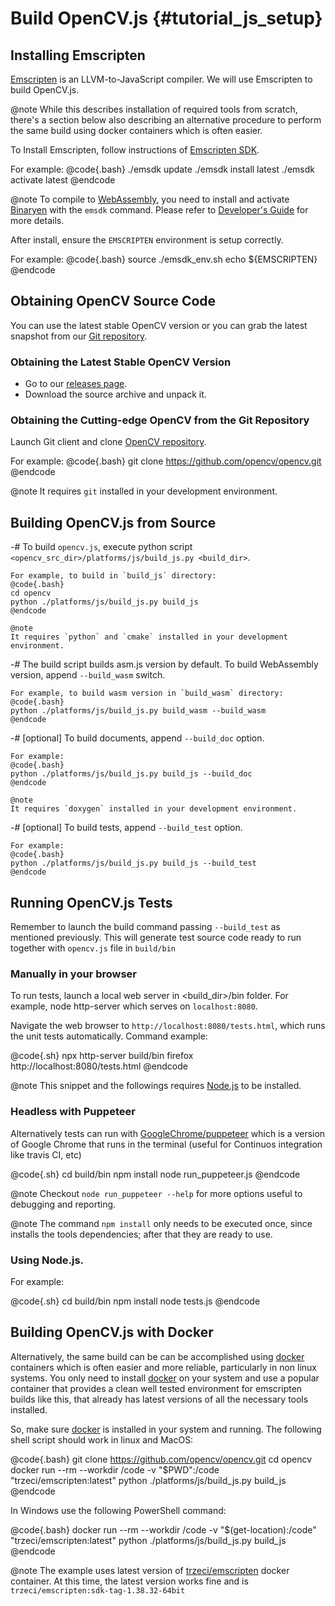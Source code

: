 Build OpenCV.js {#tutorial_js_setup}
===============================


Installing Emscripten
-----------------------------

[Emscripten](https://github.com/kripken/emscripten) is an LLVM-to-JavaScript compiler. We will use Emscripten to build OpenCV.js.

@note
While this describes installation of required tools from scratch, there's a section below also describing an alternative procedure to perform the same build using docker containers which is often easier.

To Install Emscripten, follow instructions of [Emscripten SDK](https://kripken.github.io/emscripten-site/docs/getting_started/downloads.html).

For example:
@code{.bash}
./emsdk update
./emsdk install latest
./emsdk activate latest
@endcode

@note
To compile to [WebAssembly](http://webassembly.org), you need to install and activate [Binaryen](https://github.com/WebAssembly/binaryen) with the `emsdk` command. Please refer to [Developer's Guide](http://webassembly.org/getting-started/developers-guide/) for more details.

After install, ensure the `EMSCRIPTEN` environment is setup correctly.

For example:
@code{.bash}
source ./emsdk_env.sh
echo ${EMSCRIPTEN}
@endcode

Obtaining OpenCV Source Code
--------------------------

You can use the latest stable OpenCV version or you can grab the latest snapshot from our [Git
repository](https://github.com/opencv/opencv.git).

### Obtaining the Latest Stable OpenCV Version

-   Go to our [releases page](http://opencv.org/releases.html).
-   Download the source archive and unpack it.

### Obtaining the Cutting-edge OpenCV from the Git Repository

Launch Git client and clone [OpenCV repository](http://github.com/opencv/opencv).

For example:
@code{.bash}
git clone https://github.com/opencv/opencv.git
@endcode

@note
It requires `git` installed in your development environment.

Building OpenCV.js from Source
---------------------------------------

-#  To build `opencv.js`, execute python script `<opencv_src_dir>/platforms/js/build_js.py <build_dir>`.

    For example, to build in `build_js` directory:
    @code{.bash}
    cd opencv
    python ./platforms/js/build_js.py build_js
    @endcode

    @note
    It requires `python` and `cmake` installed in your development environment.

-#  The build script builds asm.js version by default. To build WebAssembly version, append `--build_wasm` switch.

    For example, to build wasm version in `build_wasm` directory:
    @code{.bash}
    python ./platforms/js/build_js.py build_wasm --build_wasm
    @endcode

-#  [optional] To build documents, append `--build_doc` option.

    For example:
    @code{.bash}
    python ./platforms/js/build_js.py build_js --build_doc
    @endcode

    @note
    It requires `doxygen` installed in your development environment.

-#  [optional] To build tests, append `--build_test` option.

    For example:
    @code{.bash}
    python ./platforms/js/build_js.py build_js --build_test
    @endcode

Running OpenCV.js Tests
---------------------------------------

Remember to launch the build command passing `--build_test` as mentioned previously. This will generate test source code ready to run together with `opencv.js` file in `build/bin` 

### Manually in your browser

To run tests, launch a local web server in \<build_dir\>/bin folder. For example, node http-server which serves on `localhost:8080`.

Navigate the web browser to `http://localhost:8080/tests.html`, which runs the unit tests automatically. Command example: 

@code{.sh}
npx http-server build/bin
firefox http://localhost:8080/tests.html
@endcode

@note 
This snippet and the followings requires [Node.js](https://nodejs.org) to be installed.

### Headless with Puppeteer

Alternatively tests can run with [GoogleChrome/puppeteer](https://github.com/GoogleChrome/puppeteer#readme) which is a version of Google Chrome that runs in the terminal (useful for Continuos integration like travis CI, etc)

@code{.sh}
cd build/bin
npm install
node run_puppeteer.js
@endcode

@note 
Checkout `node run_puppeteer --help` for more options useful to debugging and reporting.

@note
The command `npm install` only needs to be executed once, since installs the tools dependencies; after that they are ready to use. 


### Using Node.js.

For example:

@code{.sh}
cd build/bin
npm install
node tests.js
@endcode

Building OpenCV.js with Docker
---------------------------------------

Alternatively, the same build can be can be accomplished using [docker](https://www.docker.com/) containers which is often easier and more reliable, particularly in non linux systems. You only need to install [docker](https://www.docker.com/) on your system and use a popular container that provides a clean well tested environment for emscripten builds like this, that already has latest versions of all the necessary tools installed.

So, make sure [docker](https://www.docker.com/) is installed in your system and running. The following shell script should work in linux and MacOS:

@code{.bash}
git clone https://github.com/opencv/opencv.git
cd opencv
docker run --rm --workdir /code -v "$PWD":/code "trzeci/emscripten:latest" python ./platforms/js/build_js.py build_js
@endcode

In Windows use the following PowerShell command:

@code{.bash}
docker run --rm --workdir /code -v "$(get-location):/code" "trzeci/emscripten:latest" python ./platforms/js/build_js.py build_js
@endcode

@note
The example uses latest version of [trzeci/emscripten](https://hub.docker.com/r/trzeci/emscripten) docker container. At this time, the latest version works fine and is `trzeci/emscripten:sdk-tag-1.38.32-64bit`
